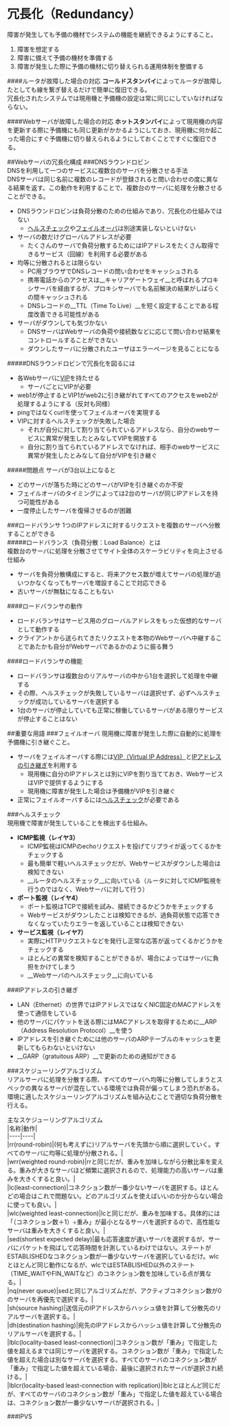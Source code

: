 冗長化（Redundancy）
======
障害が発生しても予備の機材でシステムの機能を継続できるようにすること。  
1. 障害を想定する  
2. 障害に備えて予備の機材を準備する  
3. 障害が発生した際に予備の機材に切り替えられる運用体制を整備する  

####ルータが故障した場合の対応
**コールドスタンバイ**によってルータが故障したとしても線を繋ぎ替えるだけで簡単に復旧できる。  
冗長化されたシステムでは現用機と予備機の設定は常に同じにしていなければならない。  

####Webサーバが故障した場合の対応
**ホットスタンバイ**によって現用機の内容を更新する際に予備機にも同じ更新がかかるようにしておき、現用機に何か起こった場合にすぐ予備機に切り替えられるようにしておくことですぐに復旧できる。  

##Webサーバの冗長化構成
###DNSラウンドロビン  
DNSを利用して一つのサービスに複数台のサーバを分散させる手法  
DNSサーバは同じ名前に複数のレコードが登録されると問い合わせの度に異なる結果を返す。この動作を利用することで、複数台のサーバに処理を分散させることができる。  
* DNSラウンドロビンは負荷分散のための仕組みであり、冗長化の仕組みではない  
  * [ヘルスチェック](./redundancy.md#%E3%83%98%E3%83%AB%E3%82%B9%E3%83%81%E3%82%A7%E3%83%83%E3%82%AF)や[フェイルオーバ](./redundancy.md#%E3%83%95%E3%82%A7%E3%82%A4%E3%83%AB%E3%82%AA%E3%83%BC%E3%83%90)は別途実装しないといけない  
* サーバの数だけグローバルアドレスが必要  
  * たくさんのサーバで負荷分散するためにはIPアドレスをたくさん取得できるサービス（回線）を利用する必要がある  
* 均等に分散されるとは限らない  
  * PC用ブラウザでDNSレコードの問い合わせをキャッシュされる  
  * 携帯電話からのアクセスは__キャリアゲートウェイ__と呼ばれるプロキシサーバを経由するが、プロキシサーバでも名前解決の結果がしばらくの間キャッシュされる  
  * DNSレコードの__TTL（Time To Live）__を短く設定することである程度改善できる可能性がある  
* サーバがダウンしても気づかない
  * DNSサーバはWebサーバの負荷や接続数などに応じて問い合わせ結果をコントロールすることができない  
  * ダウンしたサーバに分散されたユーザはエラーページを見ることになる  

#####DNSラウンドロビンで冗長化を図るには  
* 各Webサーバに[VIP](./)を持たせる  
  * サーバごとにVIPが必要  
* web1が停止するとVIP1がweb2に引き継がれてすべてのアクセスをweb2が処理するようにする（反対も同様）  
* pingではなくcurlを使ってフェイルオーバを実現する  
* VIPに対するヘルスチェックが失敗した場合  
  * それが自分に対して割り当てられているアドレスなら、自分のwebサービスに異常が発生したとみなしてVIPを開放する  
  * 自分に割り当てられているアドレスでなければ、相手のwebサービスに異常が発生したとみなして自分がVIPを引き継ぐ  

#####問題点
サーバが3台以上になると
* どのサーバが落ちた時にどのサーバがVIPを引き継ぐのか不安  
* フェイルオーバのタイミングによっては2台のサーバが同じIPアドレスを持つ可能性がある  
* 一度停止したサーバを復帰させるのが困難  

###ロードバランサ
1つのIPアドレスに対するリクエストを複数のサーバへ分散することができる  
#####ロードバランス（負荷分散：Load Balance）とは  
複数台のサーバに処理を分散させてサイト全体のスケーラビリティを向上させる仕組み  
* サーバを負荷分散構成にすると、将来アクセス数が増えてサーバの処理が追いつかなくなってもサーバを増設することで対応できる  
* 古いサーバが無駄になることもない  

####ロードバランサの動作  
* ロードバランサはサービス用のグローバルアドレスをもった仮想的なサーバとして動作する  
* クライアントから送られてきたリクエストを本物のWebサーバへ中継することであたかも自分がWebサーバであるかのように振る舞う  

####ロードバランサの機能
* ロードバランサは複数台のリアルサーバの中から1台を選択して処理を中継する  
* その際、ヘルスチェックが失敗しているサーバは選択せず、必ずヘルスチェックが成功しているサーバを選択する  
* 1台のサーバが停止していても正常に稼働しているサーバがある限りサービスが停止することはない  

##重要な用語
###フェイルオーバ
現用機に障害が発生した際に自動的に処理を予備機に引き継ぐこと。  
* サーバをフェイルオーバする際には[VIP（Virtual IP Address）](./)と[IPアドレスの引き継ぎ](./redundancy.md#ip%E3%82%A2%E3%83%89%E3%83%AC%E3%82%B9%E3%81%AE%E5%BC%95%E3%81%8D%E7%B6%99%E3%81%8E)を利用する  
  * 現用機に自分のIPアドレスとは別にVIPを割り当てておき、WebサービスはVIPで提供するようにする  
  * 現用機に障害が発生した場合は予備機がVIPを引き継ぐ  
* 正常にフェイルオーバするには[ヘルスチェック](./redundancy.md#%E3%83%95%E3%82%A7%E3%82%A4%E3%83%AB%E3%82%AA%E3%83%BC%E3%83%90)が必要である  

###ヘルスチェック  
現用機で障害が発生していることを検出する仕組み。  
* __ICMP監視（レイヤ3）__  
  * ICMP監視はICMPのechoリクエストを投げてリプライが返ってくるかをチェックする  
  * 最も簡単で軽いヘルスチェックだが、Webサービスがダウンした場合は検知できない  
  * __ルータのヘルスチェック__に向いている（ルータに対してICMP監視を行うのではなく、Webサーバに対して行う）  
* __ポート監視（レイヤ4）__  
  * ポート監視はTCPで接続を試み、接続できるかどうかをチェックする  
  * Webサービスがダウンしたことは検知できるが、過負荷状態で応答できなくなっていたりエラーを返していることは検知できない  
* __サービス監視（レイヤ7）__
  * 実際にHTTPリクエストなどを発行し正常な応答が返ってくるかどうかをチェックする  
  * ほとんどの異常を検知することができるが、場合によってはサーバに負担をかけてしまう  
  * __Webサーバのヘルスチェック__に向いている  

###IPアドレスの引き継ぎ
* LAN（Ethernet）の世界ではIPアドレスではなくNIC固定のMACアドレスを使って通信をしている  
* 他のサーバにパケットを送る際にはMACアドレスを取得するために__ARP（Address Resolution Protocol）__を使う  
* IPアドレスを引き継ぐためには他のサーバのARPテーブルのキャッシュを更新してもらわないといけない  
* __GARP（gratuitous ARP）__で更新のための通知ができる  

###スケジューリングアルゴリズム  
リアルサーバに処理を分散する際、すべてのサーバへ均等に分散してしまうとスペックの異なるサーバが混在している環境では負荷が偏ってしまう恐れがある。  
環境に適したスケジューリングアルゴリズムを組み込むことで適切な負荷分散を行える。  

主なスケジューリングアルゴリズム  
|名称|動作|  
|----|----|  
|rr(round-robin)|(何も考えずに)リアルサーバを先頭から順に選択していく。すべてのサーバに均等に処理が分散される。|  
|wrr(weighted round-robin)|rrと同じだが、重みを加味しながら分散比率を変える。重みが大きなサーバほど頻繁に選択されるので、処理能力の高いサーバは重みを大きくすると良い。|  
|lc(least-connection)|コネクション数が一番少ないサーバを選択する。ほとんどの場合はこれで問題ない。どのアルゴリズムを使えばいいのか分からない場合に使っても良い。|  
|wlc(weighted least-connection)|lcと同じだが、重みを加味する。具体的には「（コネクション数＋1）÷重み」が最小となるサーバを選択するので、高性能なサーバは重みを大きくすると良い。|  
|sed(shortest expected delay)|最も応答速度が速いサーバを選択するが、サーバにパケットを飛ばして応答時間を計測しているわけではない。ステートがESTABLISHEDなコネクション数が一番少ないサーバを選択しているだけ。wlcとほとんど同じ動作になるが、wlcではESTABLISHED以外のステート（TIME_WAITやFIN_WAITなど）のコネクション数を加味している点が異なる。|  
|nq(never queue)|sedと同じアルゴリズムだが、アクティブコネクション数が0のサーバを再優先で選択する。|  
|sh(source hashing)|送信元のIPアドレスからハッシュ値を計算して分散先のリアルサーバを選択する。|  
|dh(destination hashing)|宛先のIPアドレスからハッシュ値を計算して分散先のリアルサーバを選択する。|  
|lblc(locality-based least-connection)|コネクション数が「重み」で指定した値を超えるまでは同じサーバを選択する。コネクション数が「重み」で指定した値を超えた場合は別なサーバを選択する。すべてのサーバのコネクション数が「重み」で指定した値を超えている場合、最後に選択されたサーバが選択され続ける。|  
|lblcr(locality-based least-connection with replication)|lblcとほとんど同じだが、すべてのサーバのコネクション数が「重み」で指定した値を超えている場合は、コネクション数が一番少ないサーバが選択される。|  

###IPVS
